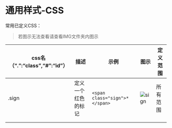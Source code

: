 # 通用样式-CSS

常用已定义CSS：

> 若图示无法查看请查看IMG文件夹内图示

| css名（“.”:“class”,“#”:“id”） | 描述               | 示例                          | 图示                                                         | 定义范围 |
| ----------------------------- | ------------------ | ----------------------------- | ------------------------------------------------------------ | -------- |
| .sign                         | 定义一个红色的标记 | `<span class="sign">*</span>` | ![sign](E:\网页制作\GIT\java\t1\src\main\resources\static\doc\New\IMG\sign.png) | 所有范围 |
|                               |                    |                               |                                                              |          |
|                               |                    |                               |                                                              |          |

